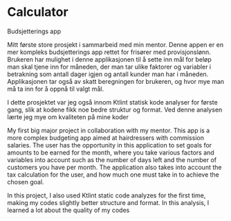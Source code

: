 # Calculator
Budsjetterings app

Mitt første store prosjekt i sammarbeid med min mentor.
Denne appen er en mer kompleks budsjetterings app rettet for frisører med provisjonslønn.
Brukeren har mulighet i denne applikasjonen til å sette inn mål for beløp man skal tjene inn for måneden,
der man tar ulike faktorer og variabler i betrakning som antall dager igjen og antall kunder man har i måneden. 
Applikasjonen tar også av skatt beregningen for brukeren, og hvor mye man må ta inn for å oppnå til valgt mål.

I dette prosjektet var jeg også innom Ktlint statisk kode analyser for første gang, slik at kodene fikk noe bedre struktur og format.
Ved denne analysen lærte jeg mye om kvaliteten på mine koder 

My first big major project in collaboration with my mentor.
This app is a more complex budgeting app aimed at hairdressers with commission salaries.
The user has the opportunity in this application to set goals for amounts to be earned for the month,
where you take various factors and variables into account such as the number of days left and the number of customers you have per month.
The application also takes into account the tax calculation for the user, and how much one must take in to achieve the chosen goal.

In this project, I also used Ktlint static code analyzes for the first time, making my codes slightly better structure and format.
In this analysis, I learned a lot about the quality of my codes

